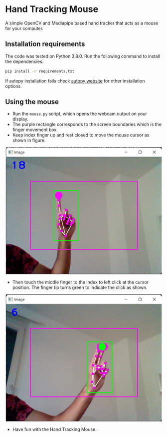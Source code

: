 # Hand Tracking Mouse
A simple OpenCV and Mediapipe based hand tracker that acts as a mouse for your computer.

## Installation requirements
The code was tested on Python 3.8.0. Run the following command to install the dependencies.
```bash
pip install -r requirements.txt
```
If autopy installation fails check [autopy website](https://pypi.org/project/autopy/) for other installation options.

## Using the mouse
- Run the `mouse.py` script, which opens the webcam output on your display.
- The purple rectangle corresponds to the screen boundaries which is the finger movement box.
- Keep index finger up and rest closed to move the mouse cursor as shown in figure.
<p align="center">
  <img src="assets/move.png" width="500">
</p>

- Then touch the middle finger to the index to left click at the cursor position. The finger tip turns green to indicate the click as shown.
<p align="center">
  <img src="assets/click.png" width="500">
</p>

- Have fun with the Hand Tracking Mouse.